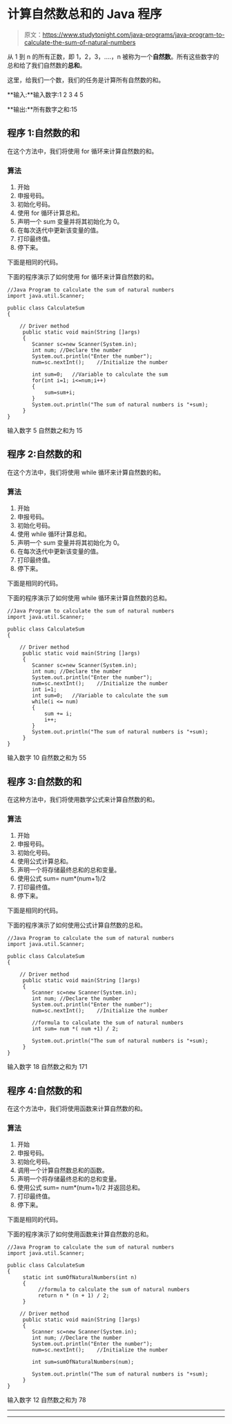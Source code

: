 # 计算自然数总和的 Java 程序

> 原文：<https://www.studytonight.com/java-programs/java-program-to-calculate-the-sum-of-natural-numbers>

从 1 到 n 的所有正数，即 1，2，3，....，n 被称为一个**自然数**。所有这些数字的总和给了我们自然数的**总和**。

这里，给我们一个数，我们的任务是计算所有自然数的和。

**输入:**输入数字:1 2 3 4 5

**输出:**所有数字之和:15

## 程序 1:自然数的和

在这个方法中，我们将使用 for 循环来计算自然数的和。

### 算法

1.  开始
2.  申报号码。
3.  初始化号码。
4.  使用 for 循环计算总和。
5.  声明一个 sum 变量并将其初始化为 0。
6.  在每次迭代中更新该变量的值。
7.  打印最终值。
8.  停下来。

下面是相同的代码。

下面的程序演示了如何使用 for 循环来计算自然数的和。

```
//Java Program to calculate the sum of natural numbers
import java.util.Scanner;

public class CalculateSum
{

    // Driver method
     public static void main(String []args)
     {
        Scanner sc=new Scanner(System.in);
        int num; //Declare the number
        System.out.println("Enter the number");
        num=sc.nextInt();    //Initialize the number

        int sum=0;   //Variable to calculate the sum
        for(int i=1; i<=num;i++)
        {
            sum=sum+i;
        }
        System.out.println("The sum of natural numbers is "+sum);
     }
}
```

输入数字 5
自然数之和为 15

## 程序 2:自然数的和

在这个方法中，我们将使用 while 循环来计算自然数的和。

### 算法

1.  开始
2.  申报号码。
3.  初始化号码。
4.  使用 while 循环计算总和。
5.  声明一个 sum 变量并将其初始化为 0。
6.  在每次迭代中更新该变量的值。
7.  打印最终值。
8.  停下来。

下面是相同的代码。

下面的程序演示了如何使用 while 循环来计算自然数的总和。

```
//Java Program to calculate the sum of natural numbers
import java.util.Scanner;

public class CalculateSum
{

    // Driver method
     public static void main(String []args)
     {
        Scanner sc=new Scanner(System.in);
        int num; //Declare the number
        System.out.println("Enter the number");
        num=sc.nextInt();    //Initialize the number
        int i=1;
        int sum=0;   //Variable to calculate the sum
        while(i <= num)
        {
            sum += i;
            i++;
        }
        System.out.println("The sum of natural numbers is "+sum);
     }
}
```

输入数字 10
自然数之和为 55

## 程序 3:自然数的和

在这种方法中，我们将使用数学公式来计算自然数的和。

### 算法

1.  开始
2.  申报号码。
3.  初始化号码。
4.  使用公式计算总和。
5.  声明一个将存储最终总和的总和变量。
6.  使用公式 sum= num*(num+1)/2
7.  打印最终值。
8.  停下来。

下面是相同的代码。

下面的程序演示了如何使用公式计算自然数的总和。

```
//Java Program to calculate the sum of natural numbers
import java.util.Scanner;

public class CalculateSum
{

    // Driver method
     public static void main(String []args)
     {
        Scanner sc=new Scanner(System.in);
        int num; //Declare the number
        System.out.println("Enter the number");
        num=sc.nextInt();    //Initialize the number

        //formula to calculate the sum of natural numbers     
        int sum= num *( num +1) / 2;

        System.out.println("The sum of natural numbers is "+sum);
     }
}
```

输入数字 18
自然数之和为 171

## 程序 4:自然数的和

在这个方法中，我们将使用函数来计算自然数的和。

### 算法

1.  开始
2.  申报号码。
3.  初始化号码。
4.  调用一个计算自然数总和的函数。
5.  声明一个将存储最终总和的总和变量。
6.  使用公式 sum= num*(num+1)/2 并返回总和。
7.  打印最终值。
8.  停下来。

下面是相同的代码。

下面的程序演示了如何使用函数来计算自然数的总和。

```
//Java Program to calculate the sum of natural numbers
import java.util.Scanner;

public class CalculateSum
{
     static int sumOfNaturalNumbers(int n)   
     {   
          //formula to calculate the sum of natural numbers      
          return n * (n + 1) / 2;   
     }  

    // Driver method
     public static void main(String []args)
     {
        Scanner sc=new Scanner(System.in);
        int num; //Declare the number
        System.out.println("Enter the number");
        num=sc.nextInt();    //Initialize the number

        int sum=sumOfNaturalNumbers(num);

        System.out.println("The sum of natural numbers is "+sum);
     }
}
```

输入数字 12
自然数之和为 78

* * *

* * *